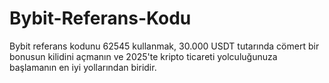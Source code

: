# Bybit-Referans-Kodu
Bybit referans kodunu 62545 kullanmak, 30.000 USDT tutarında cömert bir bonusun kilidini açmanın ve 2025'te kripto ticareti yolculuğunuza başlamanın en iyi yollarından biridir.
